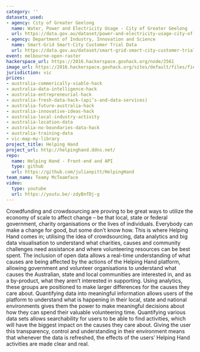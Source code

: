 ```yaml
---
category: ''
datasets_used:
- agency: City of Greater Geelong
  name: Water, Power and Electricity Usage - City of Greater Geelong
  url: https://data.gov.au/dataset/power-and-electricity-usage-city-of-greater-geelong
- agency: Department of Industry, Innovation and Science
  name: Smart-Grid Smart-City Customer Trial Data
  url: https://data.gov.au/dataset/smart-grid-smart-city-customer-trial-data
event: melbourne-open-raster
hackerspace_url: https://2016.hackerspace.govhack.org/node/2561
image_url: https://2016.hackerspace.govhack.org/sites/default/files/field/image/favicon.png
jurisdiction: vic
prizes:
- australia-commerically-viable-hack
- australia-data-intelligence-hack
- australia-entrepreneurial-hack
- australia-fresh-data-hack-(api’s-and-data-services)
- australia-future-australia-hack
- australia-innovative-ideas-hack
- australia-local-industry-activity
- australia-location-data
- australia-no-boundaries-data-hack
- australia-training-data
- vic-map-my-library
project_title: Helping Hand
project_url: http://helpinghand.ddns.net/
repo:
  name: Helping Hand - Front-end and API
  type: github
  url: https://github.com/julianpitt/HelpingHand
team_name: Teamy McTeamface
video:
  type: youtube
  url: https://youtu.be/-zdyBnfDj-g
---
```


Crowdfunding and crowdsourcing are proving to be great ways to utilize the economy of scale to affect change – be that local, state or federal government, charity organisations or the lives of individuals. Everybody can make a change for good, but some don’t know how. This is where Helping Hand comes in; utilising the idea of crowdsourcing, data analytics and big data visualisation to understand what charities, causes and community challenges need assistance and where volunteering resources can be best spent.
The inclusion of open data allows a real-time understanding of what causes are being affected by the actions of the Helping Hand platform, allowing government and volunteer organisations to understand what causes the Australian, state and local communities are interested in, and as a by-product, what they aren’t interested in supporting. Using analytics, these groups are positioned to make larger differences for the causes they care about.
Quantifying data into meaningful information allows users of the platform to understand what is happening in their local, state and national environments gives them the power to make meaningful decisions about how they can spend their valuable volunteering time. Quantifying various data sets allows searchability for users to be able to find activities, which will have the biggest impact on the causes they care about.
Giving the user this transparency, control and understanding in their environment means that whenever the data is refreshed, the effects of the users’ Helping Hand activities are made clear and real.